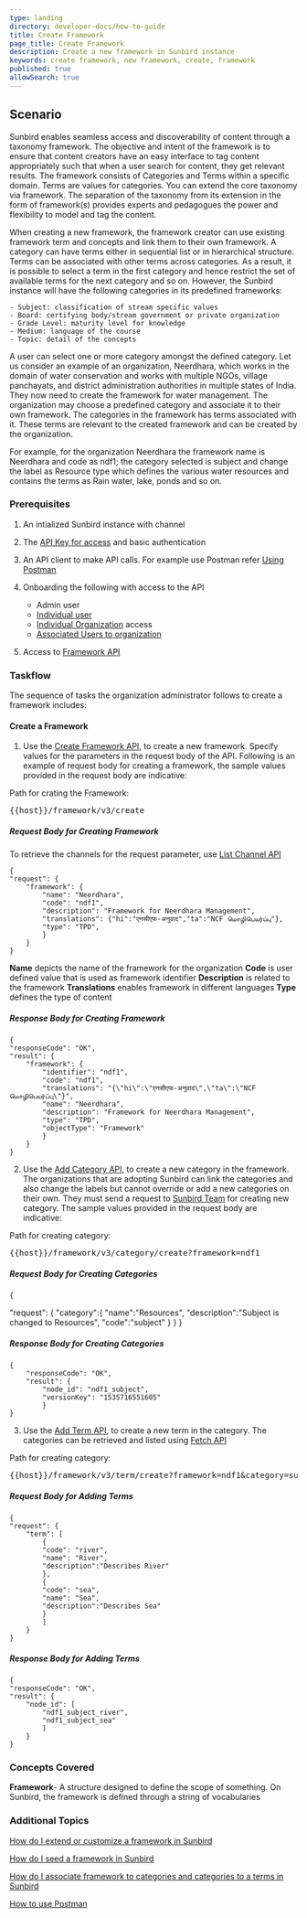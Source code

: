 ```yaml
---
type: landing
directory: developer-docs/how-to-guide
title: Create Framework
page_title: Create Framework
description: Create a new framework in Sunbird instance
keywords: create framework, new framework, create, framework
published: true
allowSearch: true
---
```

## Scenario

Sunbird enables seamless access and discoverability of content through a taxonomy framework. The objective and intent of the framework is to ensure that content creators have an easy interface to tag content appropriately such that when a user search for content, they get relevant results. The framework consists of Categories and Terms within a specific domain. Terms are values for categories. You can extend the core taxonomy via framework. The separation of the taxonomy from its extension in the form of framework(s) provides experts and pedagogues the power and flexibility to model and tag the content.

When creating a new framework, the framework creator can use existing framework term and concepts and link them to their own framework. A category can have terms either in sequential list or in hierarchical structure. Terms can be associated with other terms across categories. As a result, it is possible to select a term in the first category and hence restrict the set of available terms for the next category and so on. However, the Sunbird instance will have the following categories in its predefined frameworks:

    - Subject: classification of stream specific values
    - Board: certifying body/stream government or private organization
    - Grade Level: maturity level for knowledge  
    - Medium: language of the course 
    - Topic: detail of the concepts 
    
A user can select one or more category amongst the defined category. Let us consider an example of an organization, Neerdhara, which works in the domain of water conservation and works with multiple NGOs, village panchayats, and district administration authorities in multiple states of India. They now need to create the framework for water management.  The organization may choose a predefined category and associate it to their own framework. The categories in the framework has terms associated with it. These terms are relevant to the created framework and can be created by the organization.  
 
For example, for the organization Neerdhara the framework name is Neerdhara and code as ndf1; the category selected is subject and change the label as Resource type which defines the various water resources and contains the terms as Rain water, lake, ponds and so on. 

### Prerequisites

1. An intialized Sunbird instance with channel

1. The [API Key for access](http://www.sunbird.org) and basic authentication
  
1. An API client to make API calls. For example use Postman refer [Using Postman](http://www.sunbird.org/apis/framework/#tag/usingpostman)

1. Onboarding the following with access to the API
    - Admin user     
    - [Individual user](http://www.sunbird.org/apis/userapi/#operation/Create%20User)
    - [Individual Organization](http://www.sunbird.org/apis/orgapi/#operation/Organisation%20Create) access 
    - [Associated Users to organization](http://www.sunbird.org/apis/)

1. Access to [Framework API](http://www.sunbird.org/apis/framework/)

### Taskflow
 
The sequence of tasks the organization administrator follows to create a framework includes:

#### Create a Framework

1. Use the [Create Framework API](http://www.sunbird.org/apis/framework/#operation/FrameworkV1CreatePost), to create a new framework. Specify values for the parameters in the request body of the API. 
Following is an example of request body for creating a framework, the sample values provided in the request body are indicative:

Path for crating the Framework: <pre>{{host}}/framework/v3/create</pre>

##### Request Body for Creating Framework

To retrieve the channels for the request parameter, use [List Channel API](http://www.sunbird.org/apis/framework/#operation/ChannelV1ListPost)  
    
    {
    "request": {
        "framework": {
            "name": "Neerdhara",
            "code": "ndf1",
            "description": "Framework for Neerdhara Management",
            "translations": {"hi":"एनसीएफ-अनुवाद","ta":"NCF மொழிபெயர்ப்பு"},
            "type": "TPD",
            }
        }
    }

**Name** depicts the name of the framework for the organization
**Code** is user defined value that is used as framework identifier 
**Description** is related to the framework
**Translations** enables framework in different languages 
**Type** defines the type of content

##### Response Body for Creating Framework

    {
    "responseCode": "OK",
    "result": {
        "framework": {
            "identifier": "ndf1",
            "code": "ndf1",
            "translations": "{\"hi\":\"एनसीएफ-अनुवाद\",\"ta\":\"NCF மொழிபெயர்ப்பு\"}",
            "name": "Neerdhara",
            "description": "Framework for Neerdhara Management",
            "type": "TPD",
            "objectType": "Framework"
            }
        }
    }

2. Use the [Add Category API](http://www.sunbird.org/apis/framework/#operation/FrameworkV1CreatePost), to create a new category in the framework. The organizations that are adopting Sunbird can link the categories and also change the labels but cannot override or add a new categories on their own. They must send a request to [Sunbird Team](info@sunbird.org) for creating new category. The sample values provided in the request body are indicative:

Path for creating category: <pre>{{host}}/framework/v3/category/create?framework=ndf1 </pre>

##### Request Body for Creating Categories

    {
   "request": {
      "category":{
            "name":"Resources",
            "description":"Subject is changed to Resources",
            "code":"subject"
            }
        }
    }

##### Response Body for Creating Categories

    {
        "responseCode": "OK",
        "result": {
            "node_id": "ndf1_subject",
            "versionKey": "1535716551605"
            }
    }
        
3. Use the [Add Term API](http://www.sunbird.org/apis/framework/#operation/FrameworkV1TermCreatePost), to create a new term in the category.
The categories can be retrieved and listed using [Fetch API](http://www.sunbird.org/apis/framework/#operation/FrameworkV1CategoryReadClassGet)

Path for creating category: <pre>{{host}}/framework/v3/term/create?framework=ndf1&category=subject</pre>

##### Request Body for Adding Terms 

    {
    "request": {
        "term": [
            {
            "code": "river",
            "name": "River",
            "description":"Describes River"
            },
            {
            "code": "sea",
            "name": "Sea",
            "description":"Describes Sea"
            }
            ]
        }
    }

##### Response Body for Adding Terms

    {
    "responseCode": "OK",
    "result": {
        "node_id": [
            "ndf1_subject_river",
            "ndf1_subject_sea"
            ]
        }
    }

### Concepts Covered

**Framework**- A structure designed to define the scope of something. On Sunbird, the framework is defined through a string of vocabularies

### Additional Topics

[How do I extend or customize a framework in Sunbird](http://www.sunbird.org/developer-docs)

[How do I seed a framework in Sunbird](http://www.sunbird.org/developer-docs)

[How do I associate framework to categories and categories to a terms in Sunbird](http://www.sunbird.org/developer-docs)

[How to use Postman](http://www.sunbird.org/developer-docs)